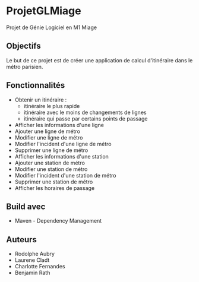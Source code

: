 # ProjetGLMiage
Projet de Génie Logiciel en M1 Miage

## Objectifs 
Le but de ce projet est de créer une application de calcul d'itinéraire dans le métro parisien.

## Fonctionnalités
* Obtenir un itinéraire :
	* itinéraire le plus rapide
	* itinéraire avec le moins de changements de lignes
	* itinéraire qui passe par certains points de passage
* Afficher les informations d'une ligne
* Ajouter une ligne de métro
* Modifier une ligne de métro
* Modifier l'incident d'une ligne de métro
* Supprimer une ligne de métro
* Afficher les informations d'une station
* Ajouter une station de métro
* Modifier une station de métro
* Modifier l'incident d'une station de métro
* Supprimer une station de métro
* Afficher les horaires de passage

## Build avec 
* Maven - Dependency Management

## Auteurs
* Rodolphe Aubry
* Laurene Cladt
* Charlotte Fernandes
* Benjamin Rath
